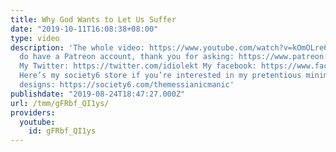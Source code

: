 ```yaml
---
title: Why God Wants to Let Us Suffer
date: "2019-10-11T16:08:38+08:00"
type: video
description: 'The whole video: https://www.youtube.com/watch?v=kOmOLre6CyM Yes, I
  do have a Patreon account, thank you for asking: https://www.patreon.com/themessianicmanic
  My Twitter: https://twitter.com/idiolekt My facebook: https://www.facebook.com/themessianicmanic/
  Here’s my society6 store if you’re interested in my pretentious minimalist poster
  designs: https://society6.com/themessianicmanic'
publishdate: "2019-08-24T18:47:27.000Z"
url: /tmm/gFRbf_QI1ys/
providers:
  youtube:
    id: gFRbf_QI1ys
---
```

